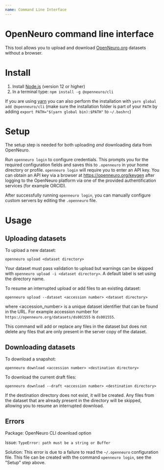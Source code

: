 ```yaml
---
name: Command Line Interface
---
```


# OpenNeuro command line interface

This tool allows you to upload and download [OpenNeuro.org](https://openneuro.org) datasets without a browser.

# Install

1. Install [Node.js](https://nodejs.org) (version 12 or higher)
2. In a terminal type: `npm install -g @openneuro/cli`

If you are using [yarn](https://yarnpkg.com/) you can also perform the installation with `yarn global add @openneuro/cli`
(make sure the installation folder is part of your `PATH` by adding `export PATH="$(yarn global bin):$PATH"` to `~/.bashrc`)

# Setup

The setup step is needed for both uploading _and_ downloading data from OpenNeuro.

Run `openneuro login` to configure credentials.
This prompts you for the required configuration fields and saves this to `.openneuro` in your home directory or profile.
`openneuro login` will require you to enter an API key.
You can obtain an API key via a browser at https://openneuro.org/keygen after logging to the OpenNeuro platform via one of the provided authentification services (for example ORCID).

After successfully running `openneuro login`, you can manually configure custom servers by editing the `.openneuro` file.

# Usage

## Uploading datasets

To upload a new dataset:

`openneuro upload <dataset directory>`

Your dataset must pass validation to upload but warnings can be skipped with `openneuro upload -i <dataset directory>`. A default label is set using the directory name.

To resume an interrupted upload or add files to an existing dataset:

`openneuro upload --dataset <accession number> <dataset directory>`

where <accession_number> is a unique dataset identifier that can be found in the URL. For example accession number for `https://openneuro.org/datasets/ds001555` is `ds001555`.

This command will add or replace any files in the dataset but does not delete any files that are only present in the server copy of the dataset.

## Downloading datasets

To download a snapshot:

`openneuro download <accession number> <destination directory>`

To download the current draft files:

`openneuro download --draft <accession number> <destination directory>`

If the destination directory does not exist, it will be created. Any files from the dataset that are already present in the directory will be skipped, allowing you to resume an interrupted download.

## Errors

Package: OpenNeuro CLI download option

Issue: `TypeError: path must be a string or Buffer`

Solution: This error is due to a failure to read the `~/.openneuro` configuration file.
This file can be created with the command `openneuro login`, see the "Setup" step above.
